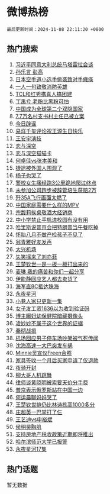 # 微博热榜

`最后更新时间：2024-11-08 22:11:20 +0800`

## 热门搜索

1. [习近平同意大利总统马塔雷拉会谈](https://m.weibo.cn/search?containerid=100103type%3D1%26t%3D10%26q%3D%23%E4%B9%A0%E8%BF%91%E5%B9%B3%E5%90%8C%E6%84%8F%E5%A4%A7%E5%88%A9%E6%80%BB%E7%BB%9F%E9%A9%AC%E5%A1%94%E9%9B%B7%E6%8B%89%E4%BC%9A%E8%B0%88%23&stream_entry_id=51&isnewpage=1&extparam=seat%3D1%26pos%3D0%26cate%3D10103%26c_type%3D51%26q%3D%2523%25E4%25B9%25A0%25E8%25BF%2591%25E5%25B9%25B3%25E5%2590%258C%25E6%2584%258F%25E5%25A4%25A7%25E5%2588%25A9%25E6%2580%25BB%25E7%25BB%259F%25E9%25A9%25AC%25E5%25A1%2594%25E9%259B%25B7%25E6%258B%2589%25E4%25BC%259A%25E8%25B0%2588%2523%26filter_type%3Drealtimehot%26stream_entry_id%3D51%26dgr%3D0%26display_time%3D1731075079%26pre_seqid%3D17310750793469571536147)
1. [孙乐言 彭高](https://m.weibo.cn/search?containerid=100103type%3D1%26t%3D10%26q%3D%E5%AD%99%E4%B9%90%E8%A8%80+%E5%BD%AD%E9%AB%98&stream_entry_id=31&isnewpage=1&extparam=seat%3D1%26pos%3D0%26lcate%3D5001%26filter_type%3Drealtimehot%26q%3D%25E5%25AD%2599%25E4%25B9%2590%25E8%25A8%2580%2520%25E5%25BD%25AD%25E9%25AB%2598%26dgr%3D0%26flag%3D1%26cate%3D5001%26band_rank%3D1%26c_type%3D31%26stream_entry_id%3D31%26realpos%3D1%26display_time%3D1731075079%26pre_seqid%3D17310750793469571536147)
1. [日本空手道小选手偷袭致对手瘫痪](https://m.weibo.cn/search?containerid=100103type%3D1%26t%3D10%26q%3D%23%E6%97%A5%E6%9C%AC%E7%A9%BA%E6%89%8B%E9%81%93%E5%B0%8F%E9%80%89%E6%89%8B%E5%81%B7%E8%A2%AD%E8%87%B4%E5%AF%B9%E6%89%8B%E7%98%AB%E7%97%AA%23&stream_entry_id=31&isnewpage=1&extparam=seat%3D1%26pos%3D1%26lcate%3D5001%26filter_type%3Drealtimehot%26q%3D%2523%25E6%2597%25A5%25E6%259C%25AC%25E7%25A9%25BA%25E6%2589%258B%25E9%2581%2593%25E5%25B0%258F%25E9%2580%2589%25E6%2589%258B%25E5%2581%25B7%25E8%25A2%25AD%25E8%2587%25B4%25E5%25AF%25B9%25E6%2589%258B%25E7%2598%25AB%25E7%2597%25AA%2523%26dgr%3D0%26flag%3D0%26cate%3D5001%26band_rank%3D2%26c_type%3D31%26stream_entry_id%3D31%26realpos%3D2%26display_time%3D1731075079%26pre_seqid%3D17310750793469571536147)
1. [一人一句致敬消防英雄](https://m.weibo.cn/search?containerid=100103type%3D1%26t%3D10%26q%3D%23%E4%B8%80%E4%BA%BA%E4%B8%80%E5%8F%A5%E8%87%B4%E6%95%AC%E6%B6%88%E9%98%B2%E8%8B%B1%E9%9B%84%23&stream_entry_id=31&isnewpage=1&extparam=seat%3D1%26pos%3D2%26lcate%3D5001%26filter_type%3Drealtimehot%26q%3D%2523%25E4%25B8%2580%25E4%25BA%25BA%25E4%25B8%2580%25E5%258F%25A5%25E8%2587%25B4%25E6%2595%25AC%25E6%25B6%2588%25E9%2598%25B2%25E8%258B%25B1%25E9%259B%2584%2523%26dgr%3D0%26flag%3D1%26cate%3D5001%26band_rank%3D3%26c_type%3D31%26stream_entry_id%3D31%26realpos%3D3%26display_time%3D1731075079%26pre_seqid%3D17310750793469571536147)
1. [TCL和红秀携喜人搞团建](https://m.weibo.cn/search?containerid=100103type%3D1%26t%3D10%26q%3D%23TCL%E5%92%8C%E7%BA%A2%E7%A7%80%E6%90%BA%E5%96%9C%E4%BA%BA%E6%90%9E%E5%9B%A2%E5%BB%BA%23&stream_entry_id=31&isnewpage=1&extparam=seat%3D1%26pos%3D3%26lcate%3D5001%26filter_type%3Drealtimehot%26q%3D%2523TCL%25E5%2592%258C%25E7%25BA%25A2%25E7%25A7%2580%25E6%2590%25BA%25E5%2596%259C%25E4%25BA%25BA%25E6%2590%259E%25E5%259B%25A2%25E5%25BB%25BA%2523%26dgr%3D0%26adid%3D263467%26cate%3D5001%26c_type%3D31%26is_ad_pos%3D1%26topic_ad%3D1%26stream_entry_id%3D31%26band_rank%3D4%26display_time%3D1731075079%26pre_seqid%3D17310750793469571536147)
1. [丁禹兮 老粉比黑粉可怕](https://m.weibo.cn/search?containerid=100103type%3D1%26t%3D10%26q%3D%E4%B8%81%E7%A6%B9%E5%85%AE+%E8%80%81%E7%B2%89%E6%AF%94%E9%BB%91%E7%B2%89%E5%8F%AF%E6%80%95&stream_entry_id=31&isnewpage=1&extparam=seat%3D1%26pos%3D4%26lcate%3D5001%26filter_type%3Drealtimehot%26q%3D%25E4%25B8%2581%25E7%25A6%25B9%25E5%2585%25AE%2520%25E8%2580%2581%25E7%25B2%2589%25E6%25AF%2594%25E9%25BB%2591%25E7%25B2%2589%25E5%258F%25AF%25E6%2580%2595%26dgr%3D0%26flag%3D1%26cate%3D5001%26band_rank%3D4%26c_type%3D31%26stream_entry_id%3D31%26realpos%3D4%26display_time%3D1731075079%26pre_seqid%3D17310750793469571536147)
1. [中国成为全球第二个双隐国家](https://m.weibo.cn/search?containerid=100103type%3D1%26t%3D10%26q%3D%23%E4%B8%AD%E5%9B%BD%E6%88%90%E4%B8%BA%E5%85%A8%E7%90%83%E7%AC%AC%E4%BA%8C%E4%B8%AA%E5%8F%8C%E9%9A%90%E5%9B%BD%E5%AE%B6%23&stream_entry_id=31&isnewpage=1&extparam=seat%3D1%26pos%3D5%26lcate%3D5001%26filter_type%3Drealtimehot%26q%3D%2523%25E4%25B8%25AD%25E5%259B%25BD%25E6%2588%2590%25E4%25B8%25BA%25E5%2585%25A8%25E7%2590%2583%25E7%25AC%25AC%25E4%25BA%258C%25E4%25B8%25AA%25E5%258F%258C%25E9%259A%2590%25E5%259B%25BD%25E5%25AE%25B6%2523%26dgr%3D0%26flag%3D2%26cate%3D5001%26band_rank%3D5%26c_type%3D31%26stream_entry_id%3D31%26realpos%3D5%26display_time%3D1731075079%26pre_seqid%3D17310750793469571536147)
1. [7.7万名村支书村主任已被立案](https://m.weibo.cn/search?containerid=100103type%3D1%26t%3D10%26q%3D%237.7%E4%B8%87%E5%90%8D%E6%9D%91%E6%94%AF%E4%B9%A6%E6%9D%91%E4%B8%BB%E4%BB%BB%E5%B7%B2%E8%A2%AB%E7%AB%8B%E6%A1%88%23&stream_entry_id=31&isnewpage=1&extparam=seat%3D1%26pos%3D6%26lcate%3D5001%26filter_type%3Drealtimehot%26q%3D%25237.7%25E4%25B8%2587%25E5%2590%258D%25E6%259D%2591%25E6%2594%25AF%25E4%25B9%25A6%25E6%259D%2591%25E4%25B8%25BB%25E4%25BB%25BB%25E5%25B7%25B2%25E8%25A2%25AB%25E7%25AB%258B%25E6%25A1%2588%2523%26dgr%3D0%26flag%3D1%26cate%3D5001%26band_rank%3D6%26c_type%3D31%26stream_entry_id%3D31%26realpos%3D6%26display_time%3D1731075079%26pre_seqid%3D17310750793469571536147)
1. [今日辟谣](https://m.weibo.cn/search?containerid=100103type%3D1%26t%3D10%26q%3D%23%E4%BB%8A%E6%97%A5%E8%BE%9F%E8%B0%A3%23&stream_entry_id=31&isnewpage=1&extparam=seat%3D1%26pos%3D7%26lcate%3D5001%26filter_type%3Drealtimehot%26q%3D%2523%25E4%25BB%258A%25E6%2597%25A5%25E8%25BE%259F%25E8%25B0%25A3%2523%26dgr%3D0%26adid%3D263590%26cate%3D5001%26c_type%3D31%26is_ad_pos%3D1%26stream_entry_id%3D31%26band_rank%3D7%26display_time%3D1731075079%26pre_seqid%3D17310750793469571536147)
1. [易烊千玺评论祝王源生日快乐](https://m.weibo.cn/search?containerid=100103type%3D1%26t%3D10%26q%3D%E6%98%93%E7%83%8A%E5%8D%83%E7%8E%BA%E8%AF%84%E8%AE%BA%E7%A5%9D%E7%8E%8B%E6%BA%90%E7%94%9F%E6%97%A5%E5%BF%AB%E4%B9%90&stream_entry_id=31&isnewpage=1&extparam=seat%3D1%26pos%3D8%26lcate%3D5001%26filter_type%3Drealtimehot%26q%3D%25E6%2598%2593%25E7%2583%258A%25E5%258D%2583%25E7%258E%25BA%25E8%25AF%2584%25E8%25AE%25BA%25E7%25A5%259D%25E7%258E%258B%25E6%25BA%2590%25E7%2594%259F%25E6%2597%25A5%25E5%25BF%25AB%25E4%25B9%2590%26dgr%3D0%26flag%3D0%26cate%3D5001%26band_rank%3D7%26c_type%3D31%26stream_entry_id%3D31%26realpos%3D7%26display_time%3D1731075079%26pre_seqid%3D17310750793469571536147)
1. [王安宇演技](https://m.weibo.cn/search?containerid=100103type%3D1%26t%3D10%26q%3D%E7%8E%8B%E5%AE%89%E5%AE%87%E6%BC%94%E6%8A%80&stream_entry_id=31&isnewpage=1&extparam=seat%3D1%26pos%3D9%26lcate%3D5001%26filter_type%3Drealtimehot%26q%3D%25E7%258E%258B%25E5%25AE%2589%25E5%25AE%2587%25E6%25BC%2594%25E6%258A%2580%26dgr%3D0%26flag%3D1%26cate%3D5001%26band_rank%3D8%26c_type%3D31%26stream_entry_id%3D31%26realpos%3D8%26display_time%3D1731075079%26pre_seqid%3D17310750793469571536147)
1. [恋与深空](https://m.weibo.cn/search?containerid=100103type%3D1%26t%3D10%26q%3D%E6%81%8B%E4%B8%8E%E6%B7%B1%E7%A9%BA&stream_entry_id=31&isnewpage=1&extparam=seat%3D1%26pos%3D10%26lcate%3D5001%26filter_type%3Drealtimehot%26q%3D%25E6%2581%258B%25E4%25B8%258E%25E6%25B7%25B1%25E7%25A9%25BA%26dgr%3D0%26flag%3D16%26cate%3D5001%26band_rank%3D9%26c_type%3D31%26stream_entry_id%3D31%26realpos%3D9%26display_time%3D1731075079%26pre_seqid%3D17310750793469571536147)
1. [恋与深空猫猫卡](https://m.weibo.cn/search?containerid=100103type%3D1%26t%3D10%26q%3D%23%E6%81%8B%E4%B8%8E%E6%B7%B1%E7%A9%BA%E7%8C%AB%E7%8C%AB%E5%8D%A1%23&stream_entry_id=31&isnewpage=1&extparam=seat%3D1%26pos%3D11%26lcate%3D5001%26filter_type%3Drealtimehot%26q%3D%2523%25E6%2581%258B%25E4%25B8%258E%25E6%25B7%25B1%25E7%25A9%25BA%25E7%258C%25AB%25E7%258C%25AB%25E5%258D%25A1%2523%26dgr%3D0%26flag%3D16%26cate%3D5001%26band_rank%3D10%26c_type%3D31%26stream_entry_id%3D31%26realpos%3D10%26display_time%3D1731075079%26pre_seqid%3D17310750793469571536147)
1. [何卓佳vs张本美和](https://m.weibo.cn/search?containerid=100103type%3D1%26t%3D10%26q%3D%23%E4%BD%95%E5%8D%93%E4%BD%B3vs%E5%BC%A0%E6%9C%AC%E7%BE%8E%E5%92%8C%23&stream_entry_id=31&isnewpage=1&extparam=seat%3D1%26pos%3D12%26lcate%3D5001%26filter_type%3Drealtimehot%26q%3D%2523%25E4%25BD%2595%25E5%258D%2593%25E4%25BD%25B3vs%25E5%25BC%25A0%25E6%259C%25AC%25E7%25BE%258E%25E5%2592%258C%2523%26dgr%3D0%26flag%3D1%26cate%3D5001%26band_rank%3D11%26c_type%3D31%26stream_entry_id%3D31%26realpos%3D11%26display_time%3D1731075079%26pre_seqid%3D17310750793469571536147)
1. [捷途被外国人围观了](https://m.weibo.cn/search?containerid=100103type%3D1%26t%3D10%26q%3D%23%E6%8D%B7%E9%80%94%E8%A2%AB%E5%A4%96%E5%9B%BD%E4%BA%BA%E5%9B%B4%E8%A7%82%E4%BA%86%23&stream_entry_id=31&isnewpage=1&extparam=seat%3D1%26pos%3D13%26lcate%3D5001%26filter_type%3Drealtimehot%26q%3D%2523%25E6%258D%25B7%25E9%2580%2594%25E8%25A2%25AB%25E5%25A4%2596%25E5%259B%25BD%25E4%25BA%25BA%25E5%259B%25B4%25E8%25A7%2582%25E4%25BA%2586%2523%26band_rank%3D12%26flag%3D0%26adid%3D263416%26cate%3D5001%26dgr%3D0%26c_type%3D31%26stream_entry_id%3D31%26realpos%3D12%26display_time%3D1731075079%26pre_seqid%3D17310750793469571536147)
1. [杨子也哭了](https://m.weibo.cn/search?containerid=100103type%3D1%26t%3D10%26q%3D%23%E6%9D%A8%E5%AD%90%E4%B9%9F%E5%93%AD%E4%BA%86%23&stream_entry_id=31&isnewpage=1&extparam=seat%3D1%26pos%3D14%26lcate%3D5001%26filter_type%3Drealtimehot%26q%3D%2523%25E6%259D%25A8%25E5%25AD%2590%25E4%25B9%259F%25E5%2593%25AD%25E4%25BA%2586%2523%26dgr%3D0%26flag%3D1%26cate%3D5001%26band_rank%3D13%26c_type%3D31%26stream_entry_id%3D31%26realpos%3D13%26display_time%3D1731075079%26pre_seqid%3D17310750793469571536147)
1. [警校女生痛经跑3公里跪地爬过终点](https://m.weibo.cn/search?containerid=100103type%3D1%26t%3D10%26q%3D%23%E8%AD%A6%E6%A0%A1%E5%A5%B3%E7%94%9F%E7%97%9B%E7%BB%8F%E8%B7%913%E5%85%AC%E9%87%8C%E8%B7%AA%E5%9C%B0%E7%88%AC%E8%BF%87%E7%BB%88%E7%82%B9%23&stream_entry_id=31&isnewpage=1&extparam=seat%3D1%26pos%3D15%26lcate%3D5001%26filter_type%3Drealtimehot%26q%3D%2523%25E8%25AD%25A6%25E6%25A0%25A1%25E5%25A5%25B3%25E7%2594%259F%25E7%2597%259B%25E7%25BB%258F%25E8%25B7%25913%25E5%2585%25AC%25E9%2587%258C%25E8%25B7%25AA%25E5%259C%25B0%25E7%2588%25AC%25E8%25BF%2587%25E7%25BB%2588%25E7%2582%25B9%2523%26dgr%3D0%26flag%3D1%26cate%3D5001%26band_rank%3D14%26c_type%3D31%26stream_entry_id%3D31%26realpos%3D14%26display_time%3D1731075079%26pre_seqid%3D17310750793469571536147)
1. [未参加公司跑步被辞管培生获赔2万](https://m.weibo.cn/search?containerid=100103type%3D1%26t%3D10%26q%3D%23%E6%9C%AA%E5%8F%82%E5%8A%A0%E5%85%AC%E5%8F%B8%E8%B7%91%E6%AD%A5%E8%A2%AB%E8%BE%9E%E7%AE%A1%E5%9F%B9%E7%94%9F%E8%8E%B7%E8%B5%942%E4%B8%87%23&stream_entry_id=31&isnewpage=1&extparam=seat%3D1%26pos%3D16%26lcate%3D5001%26filter_type%3Drealtimehot%26q%3D%2523%25E6%259C%25AA%25E5%258F%2582%25E5%258A%25A0%25E5%2585%25AC%25E5%258F%25B8%25E8%25B7%2591%25E6%25AD%25A5%25E8%25A2%25AB%25E8%25BE%259E%25E7%25AE%25A1%25E5%259F%25B9%25E7%2594%259F%25E8%258E%25B7%25E8%25B5%25942%25E4%25B8%2587%2523%26dgr%3D0%26flag%3D1%26cate%3D5001%26band_rank%3D15%26c_type%3D31%26stream_entry_id%3D31%26realpos%3D15%26display_time%3D1731075079%26pre_seqid%3D17310750793469571536147)
1. [歼35A飞行画面太燃了](https://m.weibo.cn/search?containerid=100103type%3D1%26t%3D10%26q%3D%23%E6%AD%BC35A%E9%A3%9E%E8%A1%8C%E7%94%BB%E9%9D%A2%E5%A4%AA%E7%87%83%E4%BA%86%23&stream_entry_id=31&isnewpage=1&extparam=seat%3D1%26pos%3D17%26lcate%3D5001%26filter_type%3Drealtimehot%26q%3D%2523%25E6%25AD%25BC35A%25E9%25A3%259E%25E8%25A1%258C%25E7%2594%25BB%25E9%259D%25A2%25E5%25A4%25AA%25E7%2587%2583%25E4%25BA%2586%2523%26dgr%3D0%26flag%3D1%26cate%3D5001%26band_rank%3D16%26c_type%3D31%26stream_entry_id%3D31%26realpos%3D16%26display_time%3D1731075079%26pre_seqid%3D17310750793469571536147)
1. [中国家庭需要什么样的MPV](https://m.weibo.cn/search?containerid=100103type%3D1%26t%3D10%26q%3D%23%E4%B8%AD%E5%9B%BD%E5%AE%B6%E5%BA%AD%E9%9C%80%E8%A6%81%E4%BB%80%E4%B9%88%E6%A0%B7%E7%9A%84MPV%23&stream_entry_id=31&isnewpage=1&extparam=seat%3D1%26pos%3D18%26lcate%3D5001%26filter_type%3Drealtimehot%26q%3D%2523%25E4%25B8%25AD%25E5%259B%25BD%25E5%25AE%25B6%25E5%25BA%25AD%25E9%259C%2580%25E8%25A6%2581%25E4%25BB%2580%25E4%25B9%2588%25E6%25A0%25B7%25E7%259A%2584MPV%2523%26band_rank%3D17%26flag%3D0%26adid%3D263249%26cate%3D5001%26dgr%3D0%26c_type%3D31%26stream_entry_id%3D31%26realpos%3D17%26display_time%3D1731075079%26pre_seqid%3D17310750793469571536147)
1. [宗馥莉挨桌敬酒大经销商](https://m.weibo.cn/search?containerid=100103type%3D1%26t%3D10%26q%3D%23%E5%AE%97%E9%A6%A5%E8%8E%89%E6%8C%A8%E6%A1%8C%E6%95%AC%E9%85%92%E5%A4%A7%E7%BB%8F%E9%94%80%E5%95%86%23&stream_entry_id=31&isnewpage=1&extparam=seat%3D1%26pos%3D19%26lcate%3D5001%26filter_type%3Drealtimehot%26q%3D%2523%25E5%25AE%2597%25E9%25A6%25A5%25E8%258E%2589%25E6%258C%25A8%25E6%25A1%258C%25E6%2595%25AC%25E9%2585%2592%25E5%25A4%25A7%25E7%25BB%258F%25E9%2594%2580%25E5%2595%2586%2523%26dgr%3D0%26flag%3D1%26cate%3D5001%26band_rank%3D18%26c_type%3D31%26stream_entry_id%3D31%26realpos%3D18%26display_time%3D1731075079%26pre_seqid%3D17310750793469571536147)
1. [中小学禁止手机进校园有没有用](https://m.weibo.cn/search?containerid=100103type%3D1%26t%3D10%26q%3D%23%E4%B8%AD%E5%B0%8F%E5%AD%A6%E7%A6%81%E6%AD%A2%E6%89%8B%E6%9C%BA%E8%BF%9B%E6%A0%A1%E5%9B%AD%E6%9C%89%E6%B2%A1%E6%9C%89%E7%94%A8%23&stream_entry_id=31&isnewpage=1&extparam=seat%3D1%26pos%3D20%26lcate%3D5001%26filter_type%3Drealtimehot%26q%3D%2523%25E4%25B8%25AD%25E5%25B0%258F%25E5%25AD%25A6%25E7%25A6%2581%25E6%25AD%25A2%25E6%2589%258B%25E6%259C%25BA%25E8%25BF%259B%25E6%25A0%25A1%25E5%259B%25AD%25E6%259C%2589%25E6%25B2%25A1%25E6%259C%2589%25E7%2594%25A8%2523%26dgr%3D0%26flag%3D1%26cate%3D5001%26band_rank%3D19%26c_type%3D31%26stream_entry_id%3D31%26realpos%3D19%26display_time%3D1731075079%26pre_seqid%3D17310750793469571536147)
1. [哈里斯说普京会把特朗普当午餐吃掉](https://m.weibo.cn/search?containerid=100103type%3D1%26t%3D10%26q%3D%23%E5%93%88%E9%87%8C%E6%96%AF%E8%AF%B4%E6%99%AE%E4%BA%AC%E4%BC%9A%E6%8A%8A%E7%89%B9%E6%9C%97%E6%99%AE%E5%BD%93%E5%8D%88%E9%A4%90%E5%90%83%E6%8E%89%23&stream_entry_id=31&isnewpage=1&extparam=seat%3D1%26pos%3D21%26lcate%3D5001%26filter_type%3Drealtimehot%26q%3D%2523%25E5%2593%2588%25E9%2587%258C%25E6%2596%25AF%25E8%25AF%25B4%25E6%2599%25AE%25E4%25BA%25AC%25E4%25BC%259A%25E6%258A%258A%25E7%2589%25B9%25E6%259C%2597%25E6%2599%25AE%25E5%25BD%2593%25E5%258D%2588%25E9%25A4%2590%25E5%2590%2583%25E6%258E%2589%2523%26dgr%3D0%26flag%3D0%26cate%3D5001%26band_rank%3D20%26c_type%3D31%26stream_entry_id%3D31%26realpos%3D20%26display_time%3D1731075079%26pre_seqid%3D17310750793469571536147)
1. [怀胎八月不做产检孩子不见了](https://m.weibo.cn/search?containerid=100103type%3D1%26t%3D10%26q%3D%23%E6%80%80%E8%83%8E%E5%85%AB%E6%9C%88%E4%B8%8D%E5%81%9A%E4%BA%A7%E6%A3%80%E5%AD%A9%E5%AD%90%E4%B8%8D%E8%A7%81%E4%BA%86%23&stream_entry_id=31&isnewpage=1&extparam=seat%3D1%26pos%3D22%26lcate%3D5001%26filter_type%3Drealtimehot%26q%3D%2523%25E6%2580%2580%25E8%2583%258E%25E5%2585%25AB%25E6%259C%2588%25E4%25B8%258D%25E5%2581%259A%25E4%25BA%25A7%25E6%25A3%2580%25E5%25AD%25A9%25E5%25AD%2590%25E4%25B8%258D%25E8%25A7%2581%25E4%25BA%2586%2523%26dgr%3D0%26flag%3D2%26cate%3D5001%26band_rank%3D21%26c_type%3D31%26stream_entry_id%3D31%26realpos%3D21%26display_time%3D1731075079%26pre_seqid%3D17310750793469571536147)
1. [翁青雅好友发声](https://m.weibo.cn/search?containerid=100103type%3D1%26t%3D10%26q%3D%23%E7%BF%81%E9%9D%92%E9%9B%85%E5%A5%BD%E5%8F%8B%E5%8F%91%E5%A3%B0%23&stream_entry_id=31&isnewpage=1&extparam=seat%3D1%26pos%3D23%26lcate%3D5001%26filter_type%3Drealtimehot%26q%3D%2523%25E7%25BF%2581%25E9%259D%2592%25E9%259B%2585%25E5%25A5%25BD%25E5%258F%258B%25E5%258F%2591%25E5%25A3%25B0%2523%26dgr%3D0%26flag%3D0%26cate%3D5001%26band_rank%3D22%26c_type%3D31%26stream_entry_id%3D31%26realpos%3D22%26display_time%3D1731075079%26pre_seqid%3D17310750793469571536147)
1. [大兴机场](https://m.weibo.cn/search?containerid=100103type%3D1%26t%3D10%26q%3D%E5%A4%A7%E5%85%B4%E6%9C%BA%E5%9C%BA&stream_entry_id=31&isnewpage=1&extparam=seat%3D1%26pos%3D24%26lcate%3D5001%26filter_type%3Drealtimehot%26q%3D%25E5%25A4%25A7%25E5%2585%25B4%25E6%259C%25BA%25E5%259C%25BA%26dgr%3D0%26flag%3D0%26cate%3D5001%26band_rank%3D23%26c_type%3D31%26stream_entry_id%3D31%26realpos%3D23%26display_time%3D1731075079%26pre_seqid%3D17310750793469571536147)
1. [失笑摇来了刘亦菲](https://m.weibo.cn/search?containerid=100103type%3D1%26t%3D10%26q%3D%23%E5%A4%B1%E7%AC%91%E6%91%87%E6%9D%A5%E4%BA%86%E5%88%98%E4%BA%A6%E8%8F%B2%23&stream_entry_id=31&isnewpage=1&extparam=seat%3D1%26pos%3D25%26lcate%3D5001%26filter_type%3Drealtimehot%26q%3D%2523%25E5%25A4%25B1%25E7%25AC%2591%25E6%2591%2587%25E6%259D%25A5%25E4%25BA%2586%25E5%2588%2598%25E4%25BA%25A6%25E8%258F%25B2%2523%26dgr%3D0%26flag%3D1%26cate%3D5001%26band_rank%3D24%26c_type%3D31%26stream_entry_id%3D31%26realpos%3D24%26display_time%3D1731075079%26pre_seqid%3D17310750793469571536147)
1. [王楚钦世一是一板一板打出来的](https://m.weibo.cn/search?containerid=100103type%3D1%26t%3D10%26q%3D%23%E7%8E%8B%E6%A5%9A%E9%92%A6%E4%B8%96%E4%B8%80%E6%98%AF%E4%B8%80%E6%9D%BF%E4%B8%80%E6%9D%BF%E6%89%93%E5%87%BA%E6%9D%A5%E7%9A%84%23&stream_entry_id=31&isnewpage=1&extparam=seat%3D1%26pos%3D26%26lcate%3D5001%26filter_type%3Drealtimehot%26q%3D%2523%25E7%258E%258B%25E6%25A5%259A%25E9%2592%25A6%25E4%25B8%2596%25E4%25B8%2580%25E6%2598%25AF%25E4%25B8%2580%25E6%259D%25BF%25E4%25B8%2580%25E6%259D%25BF%25E6%2589%2593%25E5%2587%25BA%25E6%259D%25A5%25E7%259A%2584%2523%26dgr%3D0%26flag%3D0%26cate%3D5001%26band_rank%3D25%26c_type%3D31%26stream_entry_id%3D31%26realpos%3D25%26display_time%3D1731075079%26pre_seqid%3D17310750793469571536147)
1. [麦琳 我的痛苦和你们一起分享](https://m.weibo.cn/search?containerid=100103type%3D1%26t%3D10%26q%3D%E9%BA%A6%E7%90%B3+%E6%88%91%E7%9A%84%E7%97%9B%E8%8B%A6%E5%92%8C%E4%BD%A0%E4%BB%AC%E4%B8%80%E8%B5%B7%E5%88%86%E4%BA%AB&stream_entry_id=31&isnewpage=1&extparam=seat%3D1%26pos%3D27%26lcate%3D5001%26filter_type%3Drealtimehot%26q%3D%25E9%25BA%25A6%25E7%2590%25B3%2520%25E6%2588%2591%25E7%259A%2584%25E7%2597%259B%25E8%258B%25A6%25E5%2592%258C%25E4%25BD%25A0%25E4%25BB%25AC%25E4%25B8%2580%25E8%25B5%25B7%25E5%2588%2586%25E4%25BA%25AB%26dgr%3D0%26flag%3D1%26cate%3D5001%26band_rank%3D26%26c_type%3D31%26stream_entry_id%3D31%26realpos%3D26%26display_time%3D1731075079%26pre_seqid%3D17310750793469571536147)
1. [伊能静回应艺人都去卖货了](https://m.weibo.cn/search?containerid=100103type%3D1%26t%3D10%26q%3D%23%E4%BC%8A%E8%83%BD%E9%9D%99%E5%9B%9E%E5%BA%94%E8%89%BA%E4%BA%BA%E9%83%BD%E5%8E%BB%E5%8D%96%E8%B4%A7%E4%BA%86%23&stream_entry_id=31&isnewpage=1&extparam=seat%3D1%26pos%3D28%26lcate%3D5001%26filter_type%3Drealtimehot%26q%3D%2523%25E4%25BC%258A%25E8%2583%25BD%25E9%259D%2599%25E5%259B%259E%25E5%25BA%2594%25E8%2589%25BA%25E4%25BA%25BA%25E9%2583%25BD%25E5%258E%25BB%25E5%258D%2596%25E8%25B4%25A7%25E4%25BA%2586%2523%26dgr%3D0%26flag%3D0%26cate%3D5001%26band_rank%3D27%26c_type%3D31%26stream_entry_id%3D31%26realpos%3D27%26display_time%3D1731075079%26pre_seqid%3D17310750793469571536147)
1. [海军直8C抵达珠海](https://m.weibo.cn/search?containerid=100103type%3D1%26t%3D10%26q%3D%23%E6%B5%B7%E5%86%9B%E7%9B%B48C%E6%8A%B5%E8%BE%BE%E7%8F%A0%E6%B5%B7%23&stream_entry_id=31&isnewpage=1&extparam=seat%3D1%26pos%3D29%26lcate%3D5001%26filter_type%3Drealtimehot%26q%3D%2523%25E6%25B5%25B7%25E5%2586%259B%25E7%259B%25B48C%25E6%258A%25B5%25E8%25BE%25BE%25E7%258F%25A0%25E6%25B5%25B7%2523%26dgr%3D0%26flag%3D1%26cate%3D5001%26band_rank%3D28%26c_type%3D31%26stream_entry_id%3D31%26realpos%3D28%26display_time%3D1731075079%26pre_seqid%3D17310750793469571536147)
1. [永夜星河](https://m.weibo.cn/search?containerid=100103type%3D1%26t%3D10%26q%3D%E6%B0%B8%E5%A4%9C%E6%98%9F%E6%B2%B3&stream_entry_id=31&isnewpage=1&extparam=seat%3D1%26pos%3D30%26lcate%3D5001%26filter_type%3Drealtimehot%26q%3D%25E6%25B0%25B8%25E5%25A4%259C%25E6%2598%259F%25E6%25B2%25B3%26dgr%3D0%26flag%3D0%26cate%3D5001%26band_rank%3D29%26c_type%3D31%26stream_entry_id%3D31%26realpos%3D29%26display_time%3D1731075079%26pre_seqid%3D17310750793469571536147)
1. [小巷人家只更新一集](https://m.weibo.cn/search?containerid=100103type%3D1%26t%3D10%26q%3D%E5%B0%8F%E5%B7%B7%E4%BA%BA%E5%AE%B6%E5%8F%AA%E6%9B%B4%E6%96%B0%E4%B8%80%E9%9B%86&stream_entry_id=31&isnewpage=1&extparam=seat%3D1%26pos%3D31%26lcate%3D5001%26filter_type%3Drealtimehot%26q%3D%25E5%25B0%258F%25E5%25B7%25B7%25E4%25BA%25BA%25E5%25AE%25B6%25E5%258F%25AA%25E6%259B%25B4%25E6%2596%25B0%25E4%25B8%2580%25E9%259B%2586%26dgr%3D0%26flag%3D1%26cate%3D5001%26band_rank%3D30%26c_type%3D31%26stream_entry_id%3D31%26realpos%3D30%26display_time%3D1731075079%26pre_seqid%3D17310750793469571536147)
1. [女子发工资1636以为收到验证码](https://m.weibo.cn/search?containerid=100103type%3D1%26t%3D10%26q%3D%23%E5%A5%B3%E5%AD%90%E5%8F%91%E5%B7%A5%E8%B5%841636%E4%BB%A5%E4%B8%BA%E6%94%B6%E5%88%B0%E9%AA%8C%E8%AF%81%E7%A0%81%23&stream_entry_id=31&isnewpage=1&extparam=seat%3D1%26pos%3D32%26lcate%3D5001%26filter_type%3Drealtimehot%26q%3D%2523%25E5%25A5%25B3%25E5%25AD%2590%25E5%258F%2591%25E5%25B7%25A5%25E8%25B5%25841636%25E4%25BB%25A5%25E4%25B8%25BA%25E6%2594%25B6%25E5%2588%25B0%25E9%25AA%258C%25E8%25AF%2581%25E7%25A0%2581%2523%26dgr%3D0%26flag%3D0%26cate%3D5001%26band_rank%3D31%26c_type%3D31%26stream_entry_id%3D31%26realpos%3D31%26display_time%3D1731075079%26pre_seqid%3D17310750793469571536147)
1. [博主曝妇幼保健院暗藏摄像头](https://m.weibo.cn/search?containerid=100103type%3D1%26t%3D10%26q%3D%23%E5%8D%9A%E4%B8%BB%E6%9B%9D%E5%A6%87%E5%B9%BC%E4%BF%9D%E5%81%A5%E9%99%A2%E6%9A%97%E8%97%8F%E6%91%84%E5%83%8F%E5%A4%B4%23&stream_entry_id=31&isnewpage=1&extparam=seat%3D1%26pos%3D33%26lcate%3D5001%26filter_type%3Drealtimehot%26q%3D%2523%25E5%258D%259A%25E4%25B8%25BB%25E6%259B%259D%25E5%25A6%2587%25E5%25B9%25BC%25E4%25BF%259D%25E5%2581%25A5%25E9%2599%25A2%25E6%259A%2597%25E8%2597%258F%25E6%2591%2584%25E5%2583%258F%25E5%25A4%25B4%2523%26dgr%3D0%26flag%3D1%26cate%3D5001%26band_rank%3D32%26c_type%3D31%26stream_entry_id%3D31%26realpos%3D32%26display_time%3D1731075079%26pre_seqid%3D17310750793469571536147)
1. [凌妙妙不属于这个世界的证据](https://m.weibo.cn/search?containerid=100103type%3D1%26t%3D10%26q%3D%E5%87%8C%E5%A6%99%E5%A6%99%E4%B8%8D%E5%B1%9E%E4%BA%8E%E8%BF%99%E4%B8%AA%E4%B8%96%E7%95%8C%E7%9A%84%E8%AF%81%E6%8D%AE&stream_entry_id=31&isnewpage=1&extparam=seat%3D1%26pos%3D34%26lcate%3D5001%26filter_type%3Drealtimehot%26q%3D%25E5%2587%258C%25E5%25A6%2599%25E5%25A6%2599%25E4%25B8%258D%25E5%25B1%259E%25E4%25BA%258E%25E8%25BF%2599%25E4%25B8%25AA%25E4%25B8%2596%25E7%2595%258C%25E7%259A%2584%25E8%25AF%2581%25E6%258D%25AE%26dgr%3D0%26flag%3D1%26cate%3D5001%26band_rank%3D33%26c_type%3D31%26stream_entry_id%3D31%26realpos%3D33%26display_time%3D1731075079%26pre_seqid%3D17310750793469571536147)
1. [秦彻战损](https://m.weibo.cn/search?containerid=100103type%3D1%26t%3D10%26q%3D%E7%A7%A6%E5%BD%BB%E6%88%98%E6%8D%9F&stream_entry_id=31&isnewpage=1&extparam=seat%3D1%26pos%3D35%26lcate%3D5001%26filter_type%3Drealtimehot%26q%3D%25E7%25A7%25A6%25E5%25BD%25BB%25E6%2588%2598%25E6%258D%259F%26dgr%3D0%26flag%3D1%26cate%3D5001%26band_rank%3D34%26c_type%3D31%26stream_entry_id%3D31%26realpos%3D34%26display_time%3D1731075079%26pre_seqid%3D17310750793469571536147)
1. [机场回应男子停车场吵架被气死传闻](https://m.weibo.cn/search?containerid=100103type%3D1%26t%3D10%26q%3D%23%E6%9C%BA%E5%9C%BA%E5%9B%9E%E5%BA%94%E7%94%B7%E5%AD%90%E5%81%9C%E8%BD%A6%E5%9C%BA%E5%90%B5%E6%9E%B6%E8%A2%AB%E6%B0%94%E6%AD%BB%E4%BC%A0%E9%97%BB%23&stream_entry_id=31&isnewpage=1&extparam=seat%3D1%26pos%3D36%26lcate%3D5001%26filter_type%3Drealtimehot%26q%3D%2523%25E6%259C%25BA%25E5%259C%25BA%25E5%259B%259E%25E5%25BA%2594%25E7%2594%25B7%25E5%25AD%2590%25E5%2581%259C%25E8%25BD%25A6%25E5%259C%25BA%25E5%2590%25B5%25E6%259E%25B6%25E8%25A2%25AB%25E6%25B0%2594%25E6%25AD%25BB%25E4%25BC%25A0%25E9%2597%25BB%2523%26dgr%3D0%26flag%3D1%26cate%3D5001%26band_rank%3D35%26c_type%3D31%26stream_entry_id%3D31%26realpos%3D35%26display_time%3D1731075079%26pre_seqid%3D17310750793469571536147)
1. [沈海高速一大巴突发车祸](https://m.weibo.cn/search?containerid=100103type%3D1%26t%3D10%26q%3D%23%E6%B2%88%E6%B5%B7%E9%AB%98%E9%80%9F%E4%B8%80%E5%A4%A7%E5%B7%B4%E7%AA%81%E5%8F%91%E8%BD%A6%E7%A5%B8%23&stream_entry_id=31&isnewpage=1&extparam=seat%3D1%26pos%3D37%26lcate%3D5001%26filter_type%3Drealtimehot%26q%3D%2523%25E6%25B2%2588%25E6%25B5%25B7%25E9%25AB%2598%25E9%2580%259F%25E4%25B8%2580%25E5%25A4%25A7%25E5%25B7%25B4%25E7%25AA%2581%25E5%258F%2591%25E8%25BD%25A6%25E7%25A5%25B8%2523%26dgr%3D0%26flag%3D0%26cate%3D5001%26band_rank%3D36%26c_type%3D31%26stream_entry_id%3D31%26realpos%3D36%26display_time%3D1731075079%26pre_seqid%3D17310750793469571536147)
1. [Minnie吴宣仪Freen合照](https://m.weibo.cn/search?containerid=100103type%3D1%26t%3D10%26q%3D%23Minnie%E5%90%B4%E5%AE%A3%E4%BB%AAFreen%E5%90%88%E7%85%A7%23&stream_entry_id=31&isnewpage=1&extparam=seat%3D1%26pos%3D38%26lcate%3D5001%26filter_type%3Drealtimehot%26q%3D%2523Minnie%25E5%2590%25B4%25E5%25AE%25A3%25E4%25BB%25AAFreen%25E5%2590%2588%25E7%2585%25A7%2523%26dgr%3D0%26flag%3D1%26cate%3D5001%26band_rank%3D37%26c_type%3D31%26stream_entry_id%3D31%26realpos%3D37%26display_time%3D1731075079%26pre_seqid%3D17310750793469571536147)
1. [家具签收一个月后买家申请了仅退款](https://m.weibo.cn/search?containerid=100103type%3D1%26t%3D10%26q%3D%23%E5%AE%B6%E5%85%B7%E7%AD%BE%E6%94%B6%E4%B8%80%E4%B8%AA%E6%9C%88%E5%90%8E%E4%B9%B0%E5%AE%B6%E7%94%B3%E8%AF%B7%E4%BA%86%E4%BB%85%E9%80%80%E6%AC%BE%23&stream_entry_id=31&isnewpage=1&extparam=seat%3D1%26pos%3D39%26lcate%3D5001%26filter_type%3Drealtimehot%26q%3D%2523%25E5%25AE%25B6%25E5%2585%25B7%25E7%25AD%25BE%25E6%2594%25B6%25E4%25B8%2580%25E4%25B8%25AA%25E6%259C%2588%25E5%2590%258E%25E4%25B9%25B0%25E5%25AE%25B6%25E7%2594%25B3%25E8%25AF%25B7%25E4%25BA%2586%25E4%25BB%2585%25E9%2580%2580%25E6%25AC%25BE%2523%26dgr%3D0%26flag%3D0%26cate%3D5001%26band_rank%3D38%26c_type%3D31%26stream_entry_id%3D31%26realpos%3D38%26display_time%3D1731075079%26pre_seqid%3D17310750793469571536147)
1. [夜骑开封](https://m.weibo.cn/search?containerid=100103type%3D1%26t%3D10%26q%3D%E5%A4%9C%E9%AA%91%E5%BC%80%E5%B0%81&stream_entry_id=31&isnewpage=1&extparam=seat%3D1%26pos%3D40%26lcate%3D5001%26filter_type%3Drealtimehot%26q%3D%25E5%25A4%259C%25E9%25AA%2591%25E5%25BC%2580%25E5%25B0%2581%26dgr%3D0%26flag%3D1%26cate%3D5001%26band_rank%3D39%26c_type%3D31%26stream_entry_id%3D31%26realpos%3D39%26display_time%3D1731075079%26pre_seqid%3D17310750793469571536147)
1. [柳大哥人机跳舞](https://m.weibo.cn/search?containerid=100103type%3D1%26t%3D10%26q%3D%E6%9F%B3%E5%A4%A7%E5%93%A5%E4%BA%BA%E6%9C%BA%E8%B7%B3%E8%88%9E&stream_entry_id=31&isnewpage=1&extparam=seat%3D1%26pos%3D41%26lcate%3D5001%26filter_type%3Drealtimehot%26q%3D%25E6%259F%25B3%25E5%25A4%25A7%25E5%2593%25A5%25E4%25BA%25BA%25E6%259C%25BA%25E8%25B7%25B3%25E8%2588%259E%26dgr%3D0%26flag%3D1%26cate%3D5001%26band_rank%3D40%26c_type%3D31%26stream_entry_id%3D31%26realpos%3D40%26display_time%3D1731075079%26pre_seqid%3D17310750793469571536147)
1. [律师谈黄晓明被索要天价分手费](https://m.weibo.cn/search?containerid=100103type%3D1%26t%3D10%26q%3D%23%E5%BE%8B%E5%B8%88%E8%B0%88%E9%BB%84%E6%99%93%E6%98%8E%E8%A2%AB%E7%B4%A2%E8%A6%81%E5%A4%A9%E4%BB%B7%E5%88%86%E6%89%8B%E8%B4%B9%23&stream_entry_id=31&isnewpage=1&extparam=seat%3D1%26pos%3D42%26lcate%3D5001%26filter_type%3Drealtimehot%26q%3D%2523%25E5%25BE%258B%25E5%25B8%2588%25E8%25B0%2588%25E9%25BB%2584%25E6%2599%2593%25E6%2598%258E%25E8%25A2%25AB%25E7%25B4%25A2%25E8%25A6%2581%25E5%25A4%25A9%25E4%25BB%25B7%25E5%2588%2586%25E6%2589%258B%25E8%25B4%25B9%2523%26dgr%3D0%26flag%3D0%26cate%3D5001%26band_rank%3D41%26c_type%3D31%26stream_entry_id%3D31%26realpos%3D41%26display_time%3D1731075079%26pre_seqid%3D17310750793469571536147)
1. [普京表示俄罗斯站在中国一边](https://m.weibo.cn/search?containerid=100103type%3D1%26t%3D10%26q%3D%23%E6%99%AE%E4%BA%AC%E8%A1%A8%E7%A4%BA%E4%BF%84%E7%BD%97%E6%96%AF%E7%AB%99%E5%9C%A8%E4%B8%AD%E5%9B%BD%E4%B8%80%E8%BE%B9%23&stream_entry_id=31&isnewpage=1&extparam=seat%3D1%26pos%3D43%26lcate%3D5001%26filter_type%3Drealtimehot%26q%3D%2523%25E6%2599%25AE%25E4%25BA%25AC%25E8%25A1%25A8%25E7%25A4%25BA%25E4%25BF%2584%25E7%25BD%2597%25E6%2596%25AF%25E7%25AB%2599%25E5%259C%25A8%25E4%25B8%25AD%25E5%259B%25BD%25E4%25B8%2580%25E8%25BE%25B9%2523%26dgr%3D0%26flag%3D0%26cate%3D5001%26band_rank%3D42%26c_type%3D31%26stream_entry_id%3D31%26realpos%3D42%26display_time%3D1731075079%26pre_seqid%3D17310750793469571536147)
1. [何运晨聊妈妈哭了](https://m.weibo.cn/search?containerid=100103type%3D1%26t%3D10%26q%3D%E4%BD%95%E8%BF%90%E6%99%A8%E8%81%8A%E5%A6%88%E5%A6%88%E5%93%AD%E4%BA%86&stream_entry_id=31&isnewpage=1&extparam=seat%3D1%26pos%3D44%26lcate%3D5001%26filter_type%3Drealtimehot%26q%3D%25E4%25BD%2595%25E8%25BF%2590%25E6%2599%25A8%25E8%2581%258A%25E5%25A6%2588%25E5%25A6%2588%25E5%2593%25AD%25E4%25BA%2586%26dgr%3D0%26flag%3D1%26cate%3D5001%26band_rank%3D43%26c_type%3D31%26stream_entry_id%3D31%26realpos%3D43%26display_time%3D1731075079%26pre_seqid%3D17310750793469571536147)
1. [王楚钦世排仍比林诗栋高1000多分](https://m.weibo.cn/search?containerid=100103type%3D1%26t%3D10%26q%3D%23%E7%8E%8B%E6%A5%9A%E9%92%A6%E4%B8%96%E6%8E%92%E4%BB%8D%E6%AF%94%E6%9E%97%E8%AF%97%E6%A0%8B%E9%AB%981000%E5%A4%9A%E5%88%86%23&stream_entry_id=31&isnewpage=1&extparam=seat%3D1%26pos%3D45%26lcate%3D5001%26filter_type%3Drealtimehot%26q%3D%2523%25E7%258E%258B%25E6%25A5%259A%25E9%2592%25A6%25E4%25B8%2596%25E6%258E%2592%25E4%25BB%258D%25E6%25AF%2594%25E6%259E%2597%25E8%25AF%2597%25E6%25A0%258B%25E9%25AB%25981000%25E5%25A4%259A%25E5%2588%2586%2523%26dgr%3D0%26flag%3D1%26cate%3D5001%26band_rank%3D44%26c_type%3D31%26stream_entry_id%3D31%26realpos%3D44%26display_time%3D1731075079%26pre_seqid%3D17310750793469571536147)
1. [庄超英一巴掌打了仨](https://m.weibo.cn/search?containerid=100103type%3D1%26t%3D10%26q%3D%E5%BA%84%E8%B6%85%E8%8B%B1%E4%B8%80%E5%B7%B4%E6%8E%8C%E6%89%93%E4%BA%86%E4%BB%A8&stream_entry_id=31&isnewpage=1&extparam=seat%3D1%26pos%3D46%26lcate%3D5001%26filter_type%3Drealtimehot%26q%3D%25E5%25BA%2584%25E8%25B6%2585%25E8%258B%25B1%25E4%25B8%2580%25E5%25B7%25B4%25E6%258E%258C%25E6%2589%2593%25E4%25BA%2586%25E4%25BB%25A8%26dgr%3D0%26flag%3D1%26cate%3D5001%26band_rank%3D45%26c_type%3D31%26stream_entry_id%3D31%26realpos%3D45%26display_time%3D1731075079%26pre_seqid%3D17310750793469571536147)
1. [王艺迪vs申裕斌](https://m.weibo.cn/search?containerid=100103type%3D1%26t%3D10%26q%3D%23%E7%8E%8B%E8%89%BA%E8%BF%AAvs%E7%94%B3%E8%A3%95%E6%96%8C%23&stream_entry_id=31&isnewpage=1&extparam=seat%3D1%26pos%3D47%26lcate%3D5001%26filter_type%3Drealtimehot%26q%3D%2523%25E7%258E%258B%25E8%2589%25BA%25E8%25BF%25AAvs%25E7%2594%25B3%25E8%25A3%2595%25E6%2596%258C%2523%26dgr%3D0%26flag%3D1%26cate%3D5001%26band_rank%3D46%26c_type%3D31%26stream_entry_id%3D31%26realpos%3D46%26display_time%3D1731075079%26pre_seqid%3D17310750793469571536147)
1. [侯明昊胸肌](https://m.weibo.cn/search?containerid=100103type%3D1%26t%3D10%26q%3D%E4%BE%AF%E6%98%8E%E6%98%8A%E8%83%B8%E8%82%8C&stream_entry_id=31&isnewpage=1&extparam=seat%3D1%26pos%3D48%26lcate%3D5001%26filter_type%3Drealtimehot%26q%3D%25E4%25BE%25AF%25E6%2598%258E%25E6%2598%258A%25E8%2583%25B8%25E8%2582%258C%26dgr%3D0%26flag%3D1%26cate%3D5001%26band_rank%3D47%26c_type%3D31%26stream_entry_id%3D31%26realpos%3D47%26display_time%3D1731075079%26pre_seqid%3D17310750793469571536147)
1. [支持房地产税收政策近期即将推出](https://m.weibo.cn/search?containerid=100103type%3D1%26t%3D10%26q%3D%23%E6%94%AF%E6%8C%81%E6%88%BF%E5%9C%B0%E4%BA%A7%E7%A8%8E%E6%94%B6%E6%94%BF%E7%AD%96%E8%BF%91%E6%9C%9F%E5%8D%B3%E5%B0%86%E6%8E%A8%E5%87%BA%23&stream_entry_id=31&isnewpage=1&extparam=seat%3D1%26pos%3D49%26lcate%3D5001%26filter_type%3Drealtimehot%26q%3D%2523%25E6%2594%25AF%25E6%258C%2581%25E6%2588%25BF%25E5%259C%25B0%25E4%25BA%25A7%25E7%25A8%258E%25E6%2594%25B6%25E6%2594%25BF%25E7%25AD%2596%25E8%25BF%2591%25E6%259C%259F%25E5%258D%25B3%25E5%25B0%2586%25E6%258E%25A8%25E5%2587%25BA%2523%26dgr%3D0%26flag%3D1%26cate%3D5001%26band_rank%3D48%26c_type%3D31%26stream_entry_id%3D31%26realpos%3D48%26display_time%3D1731075079%26pre_seqid%3D17310750793469571536147)
1. [哈尔滨师范大学已报警](https://m.weibo.cn/search?containerid=100103type%3D1%26t%3D10%26q%3D%23%E5%93%88%E5%B0%94%E6%BB%A8%E5%B8%88%E8%8C%83%E5%A4%A7%E5%AD%A6%E5%B7%B2%E6%8A%A5%E8%AD%A6%23&stream_entry_id=31&isnewpage=1&extparam=seat%3D1%26pos%3D50%26lcate%3D5001%26filter_type%3Drealtimehot%26q%3D%2523%25E5%2593%2588%25E5%25B0%2594%25E6%25BB%25A8%25E5%25B8%2588%25E8%258C%2583%25E5%25A4%25A7%25E5%25AD%25A6%25E5%25B7%25B2%25E6%258A%25A5%25E8%25AD%25A6%2523%26dgr%3D0%26flag%3D0%26cate%3D5001%26band_rank%3D49%26c_type%3D31%26stream_entry_id%3D31%26realpos%3D49%26display_time%3D1731075079%26pre_seqid%3D17310750793469571536147)
1. [永夜星河17集](https://m.weibo.cn/search?containerid=100103type%3D1%26t%3D10%26q%3D%23%E6%B0%B8%E5%A4%9C%E6%98%9F%E6%B2%B317%E9%9B%86%23&stream_entry_id=31&isnewpage=1&extparam=seat%3D1%26pos%3D51%26lcate%3D5001%26filter_type%3Drealtimehot%26q%3D%2523%25E6%25B0%25B8%25E5%25A4%259C%25E6%2598%259F%25E6%25B2%25B317%25E9%259B%2586%2523%26dgr%3D0%26flag%3D0%26cate%3D5001%26band_rank%3D50%26c_type%3D31%26stream_entry_id%3D31%26realpos%3D50%26display_time%3D1731075079%26pre_seqid%3D17310750793469571536147)

## 热门话题

暂无数据
